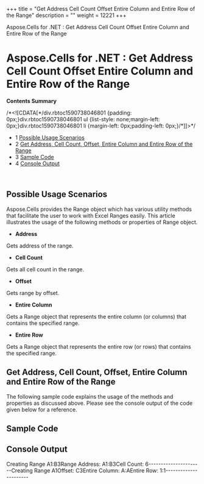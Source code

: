 +++
title = "Get Address Cell Count Offset Entire Column and Entire Row of the Range" 
description = "" 
weight = 12221 
+++

Aspose.Cells for .NET : Get Address Cell Count Offset Entire Column and Entire Row of the Range  

# Aspose.Cells for .NET : Get Address Cell Count Offset Entire Column and Entire Row of the Range


**Contents Summary**

/\*<!\[CDATA\[\*/div.rbtoc1590738046801 {padding: 0px;}div.rbtoc1590738046801 ul {list-style: none;margin-left: 0px;}div.rbtoc1590738046801 li {margin-left: 0px;padding-left: 0px;}/\*\]\]>\*/

*   1 [Possible Usage Scenarios](#GetAddressCellCountOffsetEntireColumnandEntireRowoftheRange-PossibleUsageScenarios)
*   2 [Get Address, Cell Count, Offset, Entire Column and Entire Row of the Range](#GetAddressCellCountOffsetEntireColumnandEntireRowoftheRange-GetAddress,CellCount,Offset,EntireColumnandEntireRowoftheRange)
*   3 [Sample Code](#GetAddressCellCountOffsetEntireColumnandEntireRowoftheRange-SampleCode)
*   4 [Console Output](#GetAddressCellCountOffsetEntireColumnandEntireRowoftheRange-ConsoleOutput)

 

## Possible Usage Scenarios

Aspose.Cells provides the Range object which has various utility methods that facilitate the user to work with Excel Ranges easily. This article illustrates the usage of the following methods or properties of Range object.

*   **Address**

Gets address of the range.

*   **Cell Count**

Gets all cell count in the range.

*   **Offset**

Gets range by offset.

*   **Entire Column**

Gets a Range object that represents the entire column (or columns) that contains the specified range.

*   **Entire Row**

Gets a Range object that represents the entire row (or rows) that contains the specified range.

## Get Address, Cell Count, Offset, Entire Column and Entire Row of the Range

The following sample code explains the usage of the methods and properties as discussed above. Please see the console output of the code given below for a reference.

## Sample Code

## Console Output

Creating Range A1:B3Range Address: A1:B3Cell Count: 6----------------------Creating Range A1Offset: C3Entire Column: A:AEntire Row: 1:1----------------------

